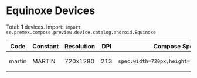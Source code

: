 # Equinoxe Devices

Total: **1** devices. Import: `import se.premex.compose.preview.device.catalog.android.Equinoxe`

| Code | Constant | Resolution | DPI | Compose Spec | Preview Usage |
|------|----------|------------|-----|-------------|---------------|
| martin | MARTIN | 720x1280 | 213 | `spec:width=720px,height=1280px,dpi=213` | `@Preview(device = Equinoxe.MARTIN)` |

<!-- Generated automatically. Do not edit manually. -->
